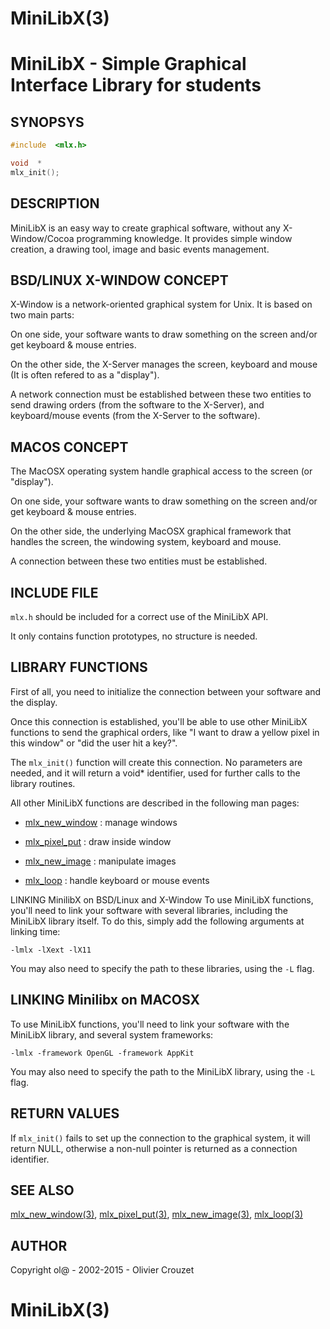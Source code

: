 # MiniLibX(3)

# MiniLibX - Simple Graphical Interface Library for students

## SYNOPSYS

```C
#include  <mlx.h>

void  *
mlx_init();
```

## DESCRIPTION

MiniLibX is an easy way to create graphical software, without any X-Window/Cocoa programming knowledge.
It provides simple window creation, a drawing tool, image and basic events management.

## BSD/LINUX X-WINDOW CONCEPT

X-Window  is a network-oriented graphical system for Unix. It is based on two main parts: 

On one side, your software wants to draw something on the screen and/or get keyboard & mouse entries.

On the other side, the X-Server manages the screen, keyboard and mouse (It is often refered to as a "display").

A network connection must be established between these two entities  to send  drawing  orders
(from  the  software  to the X-Server), and keyboard/mouse events (from the X-Server to the software).

## MACOS CONCEPT
The MacOSX operating system handle graphical access to the  screen (or "display").

On one side, your software wants to draw something on the screen and/or get keyboard & mouse entries.

On the other side, the underlying MacOSX graphical framework that  handles the screen, the windowing system, keyboard and mouse.

A connection between these two entities must be established.

## INCLUDE FILE

`mlx.h` should be included for a correct use of the MiniLibX API.

It only contains function prototypes, no structure is needed.

## LIBRARY FUNCTIONS

First of all, you need to initialize the connection between your  software  and  the display.

Once this connection is established, you'll be able to use other MiniLibX functions to send the graphical orders,
like "I  want  to draw a yellow pixel in this window" or "did the user hit a key?".

The `mlx_init()` function will create this connection.
No  parameters  are needed, and it will return a void* identifier, used for further calls to the library routines.

All other MiniLibX functions are described in the following man pages:

* [mlx_new_window](man_mlx_new_window.md) : manage windows

* [mlx_pixel_put](man_mlx_pixel_put.md) : draw inside window

* [mlx_new_image](man_mlx_new_image.md) : manipulate images

* [mlx_loop](man_mlx_loop.md) : handle keyboard or mouse events

LINKING MinilibX on BSD/Linux and X-Window
To use MiniLibX functions, you'll need to link your software with
several  libraries,  including  the  MiniLibX library itself.  To do this,
simply add the following arguments at linking time:
       
`-lmlx -lXext -lX11`

You may also need to specify the path to these libraries, using the `-L` flag.


## LINKING Minilibx on MACOSX

To  use  MiniLibX functions, you'll need to link your software with the MiniLibX library, and several system frameworks:

`-lmlx -framework OpenGL -framework AppKit`

You may also need to specify the path to the MiniLibX library, using the `-L` flag.

## RETURN VALUES

If `mlx_init()` fails to set up the connection to the graphical system, it will return NULL,
otherwise a non-null pointer is returned as a connection identifier.

## SEE ALSO

[mlx_new_window(3)](man_mlx_new_window.md), [mlx_pixel_put(3)](man_mlx_pixel_put.md),
[mlx_new_image(3)](man_mlx_new_image.md), [mlx_loop(3)](man_mlx_loop.md)

## AUTHOR

Copyright ol@ - 2002-2015 - Olivier Crouzet

# MiniLibX(3)
